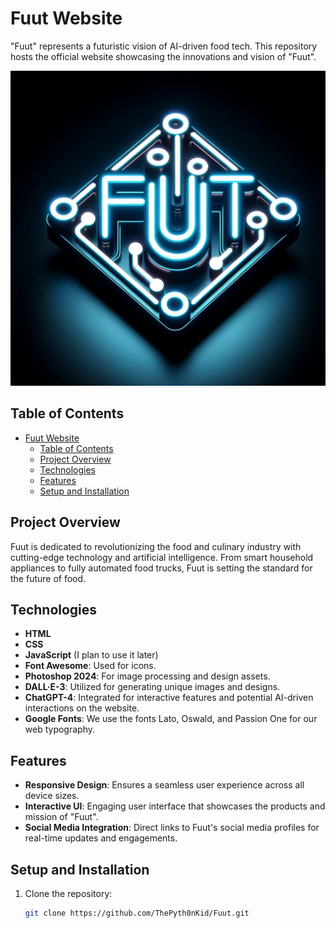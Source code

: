 # Fuut Website

"Fuut" represents a futuristic vision of AI-driven food tech. This repository hosts the official website showcasing the innovations and vision of "Fuut".

![Fuut Logo](assets/images/Fuut-logo-orginal.png)

## Table of Contents

- [Fuut Website](#fuut-website)
  - [Table of Contents](#table-of-contents)
  - [Project Overview](#project-overview)
  - [Technologies](#technologies)
  - [Features](#features)
  - [Setup and Installation](#setup-and-installation)

## Project Overview

Fuut is dedicated to revolutionizing the food and culinary industry with cutting-edge technology and artificial intelligence. From smart household appliances to fully automated food trucks, Fuut is setting the standard for the future of food.

## Technologies

- **HTML**
- **CSS**
- **JavaScript** (I plan to use it later)
- **Font Awesome**: Used for icons.
- **Photoshop 2024**: For image processing and design assets.
- **DALL·E-3**: Utilized for generating unique images and designs.
- **ChatGPT-4**: Integrated for interactive features and potential AI-driven interactions on the website.
- **Google Fonts**: We use the fonts Lato, Oswald, and Passion One for our web typography.

## Features

- **Responsive Design**: Ensures a seamless user experience across all device sizes.
- **Interactive UI**: Engaging user interface that showcases the products and mission of "Fuut".
- **Social Media Integration**: Direct links to Fuut's social media profiles for real-time updates and engagements.

## Setup and Installation

1. Clone the repository:
   ```bash
   git clone https://github.com/ThePyth0nKid/Fuut.git
